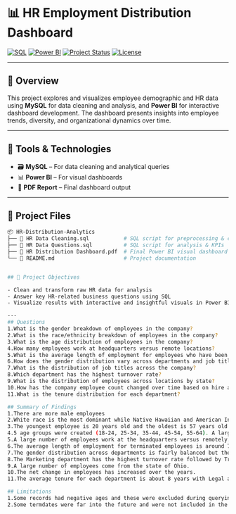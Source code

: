 # 📊 HR Employment Distribution Dashboard
[![SQL](https://img.shields.io/badge/SQL-MySQL-blue?logo=mysql&logoColor=white)](https://www.mysql.com/)
[![Power BI](https://img.shields.io/badge/Power%20BI-Dashboard-yellow?logo=powerbi&logoColor=black)](https://powerbi.microsoft.com/)
[![Project Status](https://img.shields.io/badge/status-completed-brightgreen)]()
[![License](https://img.shields.io/badge/license-MIT-lightgrey)]()

---
## 📍 Overview

This project explores and visualizes employee demographic and HR data using **MySQL** for data cleaning and analysis, and **Power BI** for interactive dashboard development. The dashboard presents insights into employee trends, diversity, and organizational dynamics over time.

---
## 🔧 Tools & Technologies

- 🗃️ **MySQL** – For data cleaning and analytical queries
- 📊 **Power BI** – For visual dashboards
- 📁 **PDF Report** – Final dashboard output

---

## 📁 Project Files
```bash
📦 HR-Distribution-Analytics
├── 📄 HR Data Cleaning.sql           # SQL script for preprocessing & cleaning
├── 📄 HR Data Questions.sql          # SQL script for analysis & KPIs
├── 📄 HR Distribution Dashboard.pdf  # Final Power BI visual dashboard
└── 📄 README.md                      # Project documentation


## 🎯 Project Objectives

- Clean and transform raw HR data for analysis
- Answer key HR-related business questions using SQL
- Visualize results with interactive and insightful visuals in Power BI

---
## Questions
1.What is the gender breakdown of employees in the company?
2.What is the race/ethnicity breakdown of employees in the company?
3.What is the age distribution of employees in the company?
4.How many employees work at headquarters versus remote locations?
5.What is the average length of employment for employees who have been terminated?
6.How does the gender distribution vary across departments and job titles?
7.What is the distribution of job titles across the company?
8.Which department has the highest turnover rate?
9.What is the distribution of employees across locations by state?
10.How has the company employee count changed over time based on hire and term dates?
11.What is the tenure distribution for each department?

## Summary of Findings
1.There are more male employees
2.White race is the most dominant while Native Hawaiian and American Indian are the least dominant.
3.The youngest employee is 20 years old and the oldest is 57 years old
4.5 age groups were created (18-24, 25-34, 35-44, 45-54, 55-64). A large number of employees were between 25-34 followed by 35-44 while the smallest group was 55-64.
5.A large number of employees work at the headquarters versus remotely.
6.The average length of employment for terminated employees is around 7 years.
7.The gender distribution across departments is fairly balanced but there are generally more male than female employees.
8.The Marketing department has the highest turnover rate followed by Training. The least turn over rate are in the Research and development, Support and Legal departments.
9.A large number of employees come from the state of Ohio.
10.The net change in employees has increased over the years.
11.The average tenure for each department is about 8 years with Legal and Auditing having the highest and Services, Sales and Marketing having the lowest.

## Limitations
1.Some records had negative ages and these were excluded during querying(967 records). Ages used were 18 years and above.
2.Some termdates were far into the future and were not included in the analysis(1599 records). The only term dates used were those less than or equal to the current date.





